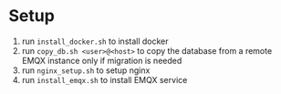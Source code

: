 # Setup

1. run `install_docker.sh` to install docker
2. run `copy_db.sh <user>@<host>` to copy the database from a remote EMQX instance only if migration is needed
3. run `nginx_setup.sh` to setup nginx
4. run `install_emqx.sh` to install EMQX service
